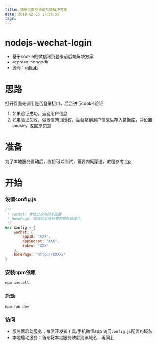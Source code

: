 ```yaml
---
title: 微信网页登录前后端解决方案
date: 2018-02-05 17:36:55
tags:
---
```

# nodejs-wechat-login
- 基于cookie的微信网页登录前后端解决方案
- express mongodb 
- 源码：[github](https://github.com/AlvinTaoJ/nodejs-wechat-login)

# 思路
打开页面先调用是否登录接口，后台进行cookie验证
1. 如果验证成功，返回用户信息
2. 如果验证失败，做微信网页授权，后台拿到用户信息后存入数据库，并设置cookie，返回原页面

# 准备
为了本地服务启动后，直接可以测试，需要内网穿透，教程参考 [frp](http://www.sunnyrx.com/2016/10/21/simple-to-use-frp/)

# 开始

### 设置config.js

```js
/**
 * wechat: 微信公众号相关配置
 * homePage: 微信公众号托管的服务器域名
 */
var config = {
    wechat: {
        appID: "XXX",
        appSecret: "XXX",
        token: "XXX"
    },
    homePage: "http://XXXX/"
}
```

### 安装npm依赖

```js
npm install
```

### 启动
```js
npm run dev
```

### 访问
- 服务器启动服务：微信开发者工具/手机微信app 访问`config.js`配置的域名
- 本地启动服务：首先将本地服务映射到该域名，再同上